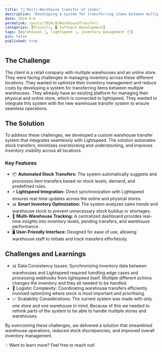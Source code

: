```yaml
---
title: "🏬 Multi-Warehouse transfer of items"
description: "Developing a system for transferring items between multiple warehouses to optimize inventory management and reduce costs. All while managing a fysical and online store via lightspeed."
date: 2024-9-6
permalink: /posts/2024/9/WarehouseTransfer/
categories: [Projects, 🖥️ Software Development]
tags: [Warehouses 🏬, lightspeed ⚡, inventory management 📦]
pin: false
published: true
---
```


## The Challenge

The client is a retail company with multiple warehouses and an online store. They were facing challenges in managing inventory across these different locations. They wanted to optimize their inventory management and reduce costs by developing a system for transferring items between multiple warehouses. They allready have an existing platform for managing their physical and online store, which is connected to lightspeed. They wanted to integrate this system with the new warehouse transfer system to ensure seamless operations.

## The Solution

To address these challenges, we developed a custom warehouse transfer system that integrates seamlessly with Lightspeed. The solution automates stock transfers, minimizes overstocking and understocking, and improves inventory visibility across all locations.

### Key Features

- 📦 **Automated Stock Transfers:** The system automatically suggests and processes item transfers based on stock levels, demand, and predefined rules.
- ⚡ **Lightspeed Integration:** Direct synchronization with Lightspeed ensures real-time updates across the online and physical stores.
- 📊 **Smart Inventory Optimization:** The system analyzes sales trends and warehouse stock to prevent unnecessary stock buildup or shortages.
- 🏢 **Multi-Warehouse Tracking:** A centralized dashboard provides real-time insights into inventory levels, pending transfers, and warehouse performance.
- 🖥️ **User-Friendly Interface:** Designed for ease of use, allowing warehouse staff to initiate and track transfers effortlessly.

## Challenges and Learnings

- 📊 Data Consistency Issues: Synchronizing inventory data between warehouses and Lightspeed required handling edge cases and processing webhooks from lightspeed itself. Multiple different actions changes the inventory and they all needed to be handled.
- 🚚 Logistic Complexity: Coordinating warehouse transfers efficiently involved optimizing where stock is most important and prioritising.
- 📈 Scalability Considerations: The current system was made with only one store and one warehouse in mind. Because of this we needed to rethink parts of the system to be able to handle multiple stores and warehouses.

By overcoming these challenges, we delivered a solution that streamlined warehouse operations, reduced stock discrepancies, and improved overall inventory management.

💡 Want to learn more? Feel free to reach out!


